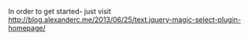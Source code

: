 In order to get started- just visit http://blog.alexanderc.me/2013/06/25/text.jquery-magic-select-plugin-homepage/